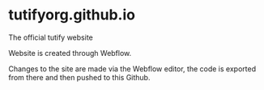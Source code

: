 # tutifyorg.github.io
The official tutify website

Website is created through Webflow.

Changes to the site are made via the Webflow editor, the code is exported from there and then pushed to this Github.
